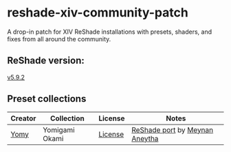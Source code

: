 # reshade-xiv-community-patch
A drop-in patch for XIV ReShade installations with presets, shaders, and fixes from all around the community.

## ReShade version: 
[v5.9.2](https://github.com/crosire/reshade/releases/tag/v5.9.2)

## Preset collections

| Creator | Collection | License | Notes |
| --- | --- | --- | --- |
| [Yomy](https://twitter.com/Yomigammy) | Yomigami Okami | [License](https://github.com/MeynanAneytha/YomigamiOkami-reshade-shaders/blob/main/LICENSE) | [ReShade port](https://github.com/MeynanAneytha/YomigamiOkami-reshade-shaders#yomigamiokami-reshade-560-port) by [Meynan Aneytha](https://twitter.com/meynan_ffxiv) |

